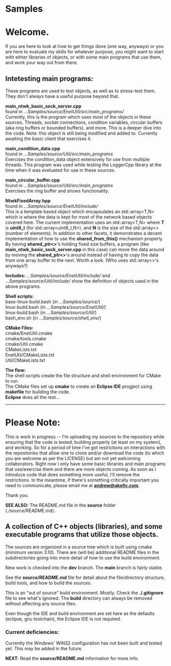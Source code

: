 # Samples

# Welcome.  

If you are here to look at how to get things done (one way, anyways) or you are here to evaluate my skills for whatever purpose,
you might want to start with either libraries of objects, or with some main programs that use them, and work your way out from there.

## Intetesting main programs: 

These programs are used to test objects, as well as to stress-test them.  They don't always have a useful purpose beyond that.

**main_ntwk_basic_sock_server.cpp**   
found in *...Samples/source/EnetUtil/src/main_programs/*   
Currently, this is the program which uses most of the objects in these sources.  Threads, socket connections, condition variables, circular buffers (aka ring buffers or bounded buffers), and more.  This is a deeper dive into the code. Note: this object is still being modified and added to. Currently awaiting the basic client that exercises it.  

**main_condition_data.cpp**   
found in *...Samples/source/Util/src/main_programs*   
Exercises the condition_data object extensively for use from multiple threads. 
This program was used while testing the LoggerCpp library at the time when it was eveluated for use in these sources.

**main_circular_buffer.cpp**   
found in *...Samples/source/Util/src/main_programs*   
Exercises the ring buffer and shows functionality.

**NtwkFixedArray.hpp**     
found in *...Samples/source/EnetUtil/include/*   
This is a template based object which encapsulates an std::array<T,N> which is where the data is kept for most of the network based
objects covered here. The current implementation uses an std::array<T,N> where **T** is **uint8_t** (for std::array<uint8_t,N>), and **N** is the size of the std::array<> (number of elements). In addition to other facets, it demonstrates a decent implementation of how to use the **shared_from_this()** mechanism properly.  By having **shared_ptr<>**'s holding fixed size buffers, a program (like **main_ntwk_basic_sock_server.cpp** in this case) can move the data around by moving the **shared_ptr<>**'s around instead of having to copy the data from one array buffer to the next.  Worth a look. (Who uses std::array<>'s anyways?) 

**Includes:** *...Samples/source/EnetUtil/include/* and *...Samples/source/Util/include/* show the definition of objects used in the above programs.

**Shell scripts:**   
base-linux-build.bash (in *...Samples/source/*)   
linux-build.bash   (in *...Samples/source/EnetUtil/*)    
linux-build.bash   (in *...Samples/source/Util/*)     
bash_env.sh (in *...Samples/source/shell_env/*)   

**CMake Files:**      
cmake/EnetUtil.cmake   
cmake/tools.cmake   
cmake/Util.cmake   
CMakeLists.txt   
EnetUtil/CMakeLists.txt   
Util/CMakeLists.txt   

**The flow:**   
The shell scripts create the file structure and shell environment for CMake to run.   
The CMake files set up **cmake** to create an **Eclipse IDE** progject using **makefile** for building the code.   
**Eclipse** does all the rest...   
   
   __________________   
   
    
    
# Please Note:
This is work in progress -- I'm uploading my sources to the repository while ensuring that the code is tested, building properly (at least on my system), and working. So for a period of time I've got restrictions on interactions with the repositories that allow one to clone and/or download the code (to which you are welcome as per the LICENSE) but am not yet welcoming collaborators. Right now I only have some basic libraries and main programs that use/exercise them and there are more objects coming.  As soon as I introduce code that does something more useful, I'll remove the restrictions.  In the meantime, if there's something critically important you need to communicate, please email me at **andrew@akelly.com**.

Thank you.

**SEE ALSO:** The README.md file in the **source** folder (./source/README.md).

## A collection of C++ objects (libraries), and some executable programs that utilize those objects.

The sources are organized in a source tree which is built using cmake (minimum version 3.10). There are (will be) additional README files in the subdirectories going into more detail of how to use the build environment.  

New work is checked into the **dev** branch. The **main** branch is fairly stable. 

See the **source/README.md** file for detail about the file/directory structure, build tools, and how to build the sources. 

This is an "out of source" build environment. Mostly.  Check the **./.gitignore** file to see what's ignored. The **build** directory can always be removed without affecting any source files.  

Even though the IDE and build environment are set here as the defaults (eclipse, gnu toolchain), the Eclipse IDE is not required. 

### Current deficiencies:

Currently the Windows' WIN32 configuration has not been built and tested yet. 
This may be added in the future.

**NEXT**: Read the **source/README.md** information for more info. 









